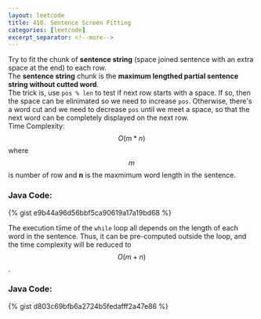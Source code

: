 ```yaml
---
layout: leetcode
title: 418. Sentence Screen Fitting
categories: [leetcode]
excerpt_separator: <!--more-->
---
```

Try to fit the chunk of **sentence string** (space joined sentence with an extra space at the end) to each row.  
The **sentence string** chunk is the **maximum lengthed partial sentence string without cutted word**.  
The trick is, use `pos % len` to test if next row starts with a space. If so, then the space can be elinimated so we need to increase `pos`. Otherwise, there's a word cut and we need to decrease `pos` until we meet a space, so that the next word can be completely displayed on the next row.  
Time Complexity: $$O(m*n)$$ where $$m$$ is number of row and **n** is the maxmimum word length in the sentence.
<!--more-->

### Java Code:
{% gist e9b44a96d56bbf5ca90619a17a19bd68 %}

The execution tiime of the `while` loop all depends on the length of each word in the sentence. Thus, it can be pre-computed outside the loop, and the time complexity will be reduced to $$O(m+n)$$.  
### Java Code:
{% gist d803c69bfb6a2724b5fedafff2a47e86 %}

<div
  class="fb-like"
  data-share="true"
  data-width="450"
  data-show-faces="true">
</div>
<div class="fb-comments" data-href="https://tyge318.github.io/{{page.title}}/" data-numposts="10"></div>

